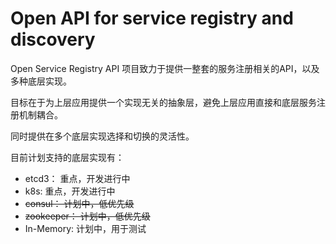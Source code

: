 # Open API for service registry and discovery

Open Service Registry API 项目致力于提供一整套的服务注册相关的API，以及多种底层实现。

目标在于为上层应用提供一个实现无关的抽象层，避免上层应用直接和底层服务注册机制耦合。

同时提供在多个底层实现选择和切换的灵活性。

目前计划支持的底层实现有：

- etcd3： 重点，开发进行中
- k8s: 重点，开发进行中
- ~~consul： 计划中，低优先级~~
- ~~zookeeper： 计划中，低优先级~~
- In-Memory: 计划中，用于测试
